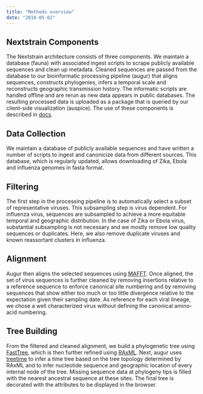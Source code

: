 ```yaml
---
title: "Methods overview"
date: "2018-05-02"
---
```


## Nextstrain Components

The Nextstrain architecture consists of three components. We maintain a database (fauna) with associated ingest scripts to scrape publicly available sequences and clean up metadata. Cleaned sequences are passed from the database to our bioinformatic processing pipeline (augur) that aligns sequences, constructs phylogenies, infers a temporal scale and reconstructs geographic transmission history. The informatic scripts are handled offline and are rerun as new data appears in public databases. The resulting processed data is uploaded as a package that is queried by our client-side visualization (auspice). The use of these components is described in [docs](/docs).


## Data Collection

We maintain a database of publicly available sequences and have written a number of scripts to ingest and canonicize data from different sources. This database, which is regularly updated, allows downloading of Zika, Ebola and influenza genomes in fasta format.

## Filtering

The first step in the processing pipeline is to automatically select a subset of representative viruses. This subsampling step is virus dependent. For influenza virus, sequences are subsampled to achieve a more equitable temporal and geographic distribution. In the case of Zika or Ebola virus, substantial subsampling is not necessary and we mostly remove low quality sequences or duplicates. Here, we also remove duplicate viruses and known reassortant clusters in influenza.

## Alignment

Augur then aligns the selected sequences using [MAFFT](http://mafft.cbrc.jp/alignment/software/). Once aligned, the set of virus sequences is further cleaned by removing insertions relative to a reference sequence to enforce canonical site numbering and by removing sequences that show either too much or too little divergence relative to the expectation given their sampling date. As reference for each viral lineage, we chose a well characterized virus without defining the canonical amino-acid numbering.

## Tree Building

From the filtered and cleaned alignment, we build a phylogenetic tree using [FastTree](http://www.microbesonline.org/fasttree/), which is then further refined using [RAxML](http://sco.h-its.org/exelixis/web/software/raxml/index.html). Next, augur uses [treetime](https://github.com/neherlab/treetime) to infer a time tree based on the tree topology determined by RAxML and to infer nucleotide sequence and geographic location of every internal node of the tree. Missing sequence data at phylogeny tips is filled with the nearest ancestral sequence at these sites. The final tree is decorated with the attributes to be displayed in the browser.
